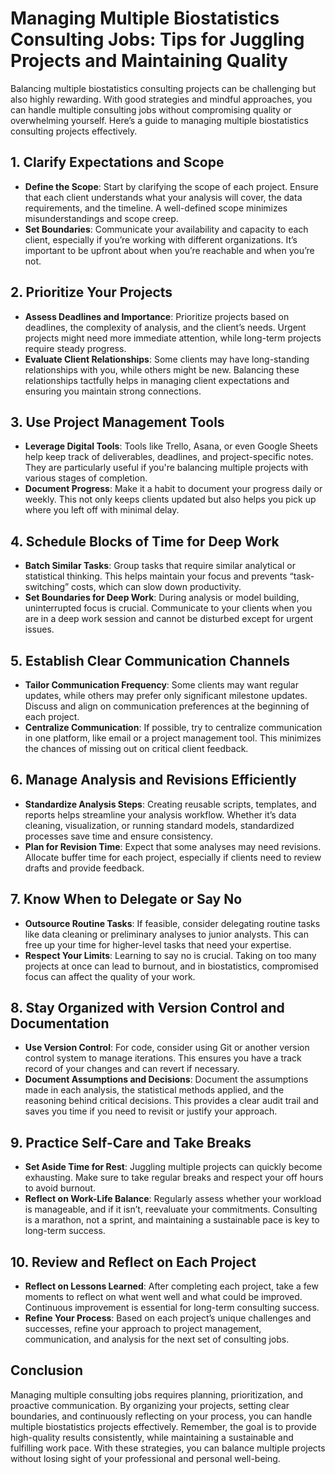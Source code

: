 # Managing Multiple Biostatistics Consulting Jobs: Tips for Juggling Projects and Maintaining Quality

Balancing multiple biostatistics consulting projects can be challenging but also highly rewarding. With good strategies and mindful approaches, you can handle multiple consulting jobs without compromising quality or overwhelming yourself. Here’s a guide to managing multiple biostatistics consulting projects effectively.

## 1. Clarify Expectations and Scope
- **Define the Scope**: Start by clarifying the scope of each project. Ensure that each client understands what your analysis will cover, the data requirements, and the timeline. A well-defined scope minimizes misunderstandings and scope creep.
- **Set Boundaries**: Communicate your availability and capacity to each client, especially if you’re working with different organizations. It’s important to be upfront about when you’re reachable and when you’re not.

## 2. Prioritize Your Projects
- **Assess Deadlines and Importance**: Prioritize projects based on deadlines, the complexity of analysis, and the client’s needs. Urgent projects might need more immediate attention, while long-term projects require steady progress.
- **Evaluate Client Relationships**: Some clients may have long-standing relationships with you, while others might be new. Balancing these relationships tactfully helps in managing client expectations and ensuring you maintain strong connections.

## 3. Use Project Management Tools
- **Leverage Digital Tools**: Tools like Trello, Asana, or even Google Sheets help keep track of deliverables, deadlines, and project-specific notes. They are particularly useful if you're balancing multiple projects with various stages of completion.
- **Document Progress**: Make it a habit to document your progress daily or weekly. This not only keeps clients updated but also helps you pick up where you left off with minimal delay.

## 4. Schedule Blocks of Time for Deep Work
- **Batch Similar Tasks**: Group tasks that require similar analytical or statistical thinking. This helps maintain your focus and prevents “task-switching” costs, which can slow down productivity.
- **Set Boundaries for Deep Work**: During analysis or model building, uninterrupted focus is crucial. Communicate to your clients when you are in a deep work session and cannot be disturbed except for urgent issues.

## 5. Establish Clear Communication Channels
- **Tailor Communication Frequency**: Some clients may want regular updates, while others may prefer only significant milestone updates. Discuss and align on communication preferences at the beginning of each project.
- **Centralize Communication**: If possible, try to centralize communication in one platform, like email or a project management tool. This minimizes the chances of missing out on critical client feedback.

## 6. Manage Analysis and Revisions Efficiently
- **Standardize Analysis Steps**: Creating reusable scripts, templates, and reports helps streamline your analysis workflow. Whether it’s data cleaning, visualization, or running standard models, standardized processes save time and ensure consistency.
- **Plan for Revision Time**: Expect that some analyses may need revisions. Allocate buffer time for each project, especially if clients need to review drafts and provide feedback.

## 7. Know When to Delegate or Say No
- **Outsource Routine Tasks**: If feasible, consider delegating routine tasks like data cleaning or preliminary analyses to junior analysts. This can free up your time for higher-level tasks that need your expertise.
- **Respect Your Limits**: Learning to say no is crucial. Taking on too many projects at once can lead to burnout, and in biostatistics, compromised focus can affect the quality of your work.

## 8. Stay Organized with Version Control and Documentation
- **Use Version Control**: For code, consider using Git or another version control system to manage iterations. This ensures you have a track record of your changes and can revert if necessary.
- **Document Assumptions and Decisions**: Document the assumptions made in each analysis, the statistical methods applied, and the reasoning behind critical decisions. This provides a clear audit trail and saves you time if you need to revisit or justify your approach.

## 9. Practice Self-Care and Take Breaks
- **Set Aside Time for Rest**: Juggling multiple projects can quickly become exhausting. Make sure to take regular breaks and respect your off hours to avoid burnout.
- **Reflect on Work-Life Balance**: Regularly assess whether your workload is manageable, and if it isn’t, reevaluate your commitments. Consulting is a marathon, not a sprint, and maintaining a sustainable pace is key to long-term success.

## 10. Review and Reflect on Each Project
- **Reflect on Lessons Learned**: After completing each project, take a few moments to reflect on what went well and what could be improved. Continuous improvement is essential for long-term consulting success.
- **Refine Your Process**: Based on each project’s unique challenges and successes, refine your approach to project management, communication, and analysis for the next set of consulting jobs.

## Conclusion
Managing multiple consulting jobs requires planning, prioritization, and proactive communication. By organizing your projects, setting clear boundaries, and continuously reflecting on your process, you can handle multiple biostatistics projects effectively. Remember, the goal is to provide high-quality results consistently, while maintaining a sustainable and fulfilling work pace. With these strategies, you can balance multiple projects without losing sight of your professional and personal well-being.
